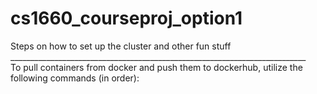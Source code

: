 # cs1660_courseproj_option1<br />
Steps on how to set up the cluster and other fun stuff<br />
__________________________________________________________________________<br />
To pull containers from docker and push them to dockerhub, utilize the following commands (in order):
